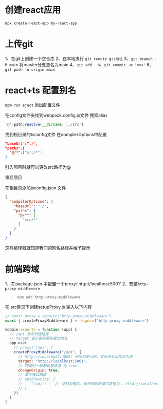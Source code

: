 # 创建react应用  

`npx create-react-app my-react-app`

# 上传git

1、在git上创建一个空仓库
2、在本地执行 `git remote git地址`
3、`git branch -M main` 将master分支更名为main
4、`git add .`
5、`git commit -m 'xxx'`
6、`git push -u origin main`

# react+ts 配置别名

`npm run eject` 抛出配置文件

在config文件夹找到webpack.config.js文件   搜索alias

```js
'@':path:resolve(__dirname,'../src')
```

找到根目录的tsconfig文件  在compilerOptions中配置

```json
"baseUrl":"./",
"paths":{
  "@/*":["src/*"]
}
```

引入项目时就可以更改src路径为@

重启项目

在根目录添加jsconfig.json 文件

```json
{
  "compilerOptions": {
    "baseUrl": "./",
    "paths": {
      "@/*": [
        "src/*"
      ]
    }
  }
}
```

这样编译器就知道我们的别名路径并给予提示

# 前端跨域

1、在package.json 中配置一个proxy:'http://localhost:5001'
2、安装`http-proxy-middleware`
> `npm add http-proxy-middleware`

在 src目录下创建setupProxy.js 输入以下内容

```js
// const proxy = require('http-proxy-middleware')
const { createProxyMiddleware } = require('http-proxy-middleware')

module.exports = function (app) {
  // /api 表示代理路径
  // target 表示目标服务器的地址
  app.use(
    // proxy('/api', {
    createProxyMiddleware("/api", {
      // http://localhost:4000/ 地址只是示例，实际地址以项目为准
      target: 'http://localhost:5001',
      // 跨域时一般都设置该值 为 true
      changeOrigin: true,
      // 重写接口路由
      // pathRewrite: {
      //   '^/api': '' // 这样处理后，最终得到的接口路径为： http://localhost:8080/xxx
      // }
    })
  )
}
```
